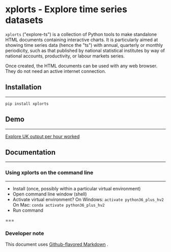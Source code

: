 # xplorts - Explore time series datasets

`xplorts` ("explore-ts") is a collection of Python tools to make standalone HTML documents
containing interactive charts.  It is particularly aimed at showing time series data (hence
the "ts") with annual, quarterly or monthly periodicity, such as that published
by national statistical institutes by way of national accounts, productivity, or labour
markets series.

Once created, the HTML documents can be used with any web browser.  They do not need an
active internet connection.

## Installation
---
```
pip install xplorts
```

## Demo
---
[Explore UK output per hour worked](https://github.com/lutefiskhotdish/xplorts/blob/main/docs/xplor_lprod%20oph%20quarterly%20by%20section.html)


## Documentation

---


### Using xplorts on the command line
---
- Install (once, possibly within a particular virtual environment)
- Open command line window (shell)
- Activate virtual environment?
    On Windows:
    ```activate python36_plus_hv2```
    On Mac:
    ```conda activate python36_plus_hv2```
- Run command


===
### Developer note
This document uses
[Github-flavored Markdown](https://guides.github.com/features/mastering-markdown/)
.
